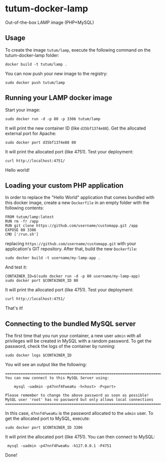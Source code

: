 tutum-docker-lamp
=================

Out-of-the-box LAMP image (PHP+MySQL)


Usage
-----

To create the image `tutum/lamp`, execute the following command on the tutum-docker-lamp folder:

	docker build -t tutum/lamp .

You can now push your new image to the registry:

	sudo docker push tutum/lamp


Running your LAMP docker image
------------------------------

Start your image:

	sudo docker run -d -p 80 -p 3306 tutum/lamp

It will print the new container ID (like `d35bf1374e88`). Get the allocated external port for Apache:

	sudo docker port d35bf1374e88 80

It will print the allocated port (like 4751). Test your deployment:

	curl http://localhost:4751/

Hello world!


Loading your custom PHP application
-----------------------------------

In order to replace the "Hello World" application that comes bundled with this docker image,
create a new `Dockerfile` in an empty folder with the following contents:

	FROM tutum/lamp:latest
	RUN rm -fr /app
	RUN git clone https://github.com/username/customapp.git /app
	EXPOSE 80 3306
	CMD ['/run.sh']

replacing `https://github.com/username/customapp.git` with your application's GIT repository.
After that, build the new `Dockerfile`:

	sudo docker build -t username/my-lamp-app .

And test it:

	CONTAINER_ID=$(sudo docker run -d -p 80 username/my-lamp-app)
	sudo docker port $CONTAINER_ID 80

It will print the allocated port (like 4751). Test your deployment:

	curl http://localhost:4751/

That's it!


Connecting to the bundled MySQL server
--------------------------------------

The first time that you run your container, a new user `admin` with all privileges 
will be created in MySQL with a random password. To get the password, check the logs
of the container by running:

	sudo docker logs $CONTAINER_ID

You will see an output like the following:

	========================================================================
	You can now connect to this MySQL Server using:

	    mysql -uadmin -p47nnf4FweaKu -h<host> -P<port>

	Please remember to change the above password as soon as possible!
	MySQL user 'root' has no password but only allows local connections
	========================================================================

In this case, `47nnf4FweaKu` is the password allocated to the `admin` user. To get
the allocated port to MySQL, execute:

	sudo docker port $CONTAINER_ID 3306

It will print the allocated port (like 4751). You can then connect to MySQL:

	 mysql -uadmin -p47nnf4FweaKu -h127.0.0.1 -P4751

Done!
